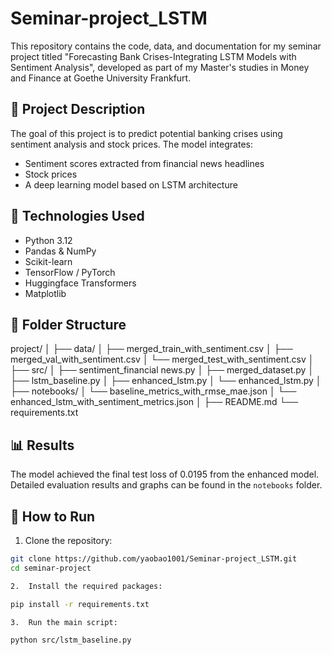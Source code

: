 # Seminar-project_LSTM
This repository contains the code, data, and documentation for my seminar project titled "Forecasting Bank Crises-Integrating LSTM Models with Sentiment Analysis", developed as part of my Master's studies in Money and Finance at Goethe University Frankfurt.

## 📌 Project Description 
The goal of this project is to predict potential banking crises using sentiment analysis and stock prices. The model integrates:

- Sentiment scores extracted from financial news headlines
- Stock prices 
- A deep learning model based on LSTM architecture

## 🧠 Technologies Used
- Python 3.12
- Pandas & NumPy
- Scikit-learn
- TensorFlow / PyTorch
- Huggingface Transformers
- Matplotlib

## 📁 Folder Structure
project/
│
├── data/
│   ├── merged_train_with_sentiment.csv
│   ├── merged_val_with_sentiment.csv
│   └── merged_test_with_sentiment.csv
│
├── src/
│   ├── sentiment_financial news.py
│   ├── merged_dataset.py
│   ├── lstm_baseline.py
│   ├── enhanced_lstm.py
│   └── enhanced_lstm.py
│
├── notebooks/
│   └── baseline_metrics_with_rmse_mae.json
│   └── enhanced_lstm_with_sentiment_metrics.json
│
├── README.md
└── requirements.txt

## 📊 Results

The model achieved the final test loss of 0.0195 from the enhanced model. Detailed evaluation results and graphs can be found in the `notebooks` folder.

## 🔧 How to Run

1. Clone the repository:

```bash
git clone https://github.com/yaobao1001/Seminar-project_LSTM.git
cd seminar-project

2.	Install the required packages:

pip install -r requirements.txt

3.	Run the main script:

python src/lstm_baseline.py


